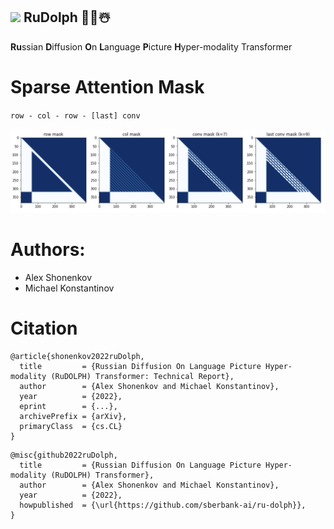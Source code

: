 ## <img src="https://raw.githubusercontent.com/shonenkov/ru-dolph/master/pics/rudolph.png?token=AHV2MCOWDUYEND527HLVOPDB3MLAK" height="60"/> RuDolph 🦌🎄☃️
**Ru**ssian **D**iffusion **O**n **L**anguage **P**icture **H**yper-modality Transformer
# Sparse Attention Mask
`row - col - row - [last] conv`

![](./pics/attention_masks.png)



# Authors: 

+ Alex Shonenkov
+ Michael Konstantinov

# Citation

```
@article{shonenkov2022ruDolph,
  title         = {Russian Diffusion On Language Picture Hyper-modality (RuDOLPH) Transformer: Technical Report},
  author        = {Alex Shonenkov and Michael Konstantinov},
  year          = {2022},
  eprint        = {...},
  archivePrefix = {arXiv},
  primaryClass  = {cs.CL}
}
```

```
@misc{github2022ruDolph,
  title         = {Russian Diffusion On Language Picture Hyper-modality (RuDOLPH) Transformer},
  author        = {Alex Shonenkov and Michael Konstantinov},
  year          = {2022},
  howpublished  = {\url{https://github.com/sberbank-ai/ru-dolph}},
}
```
